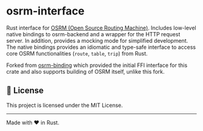# osrm-interface

Rust interface for [OSRM (Open Source Routing Machine)](http://project-osrm.org/). Includes low-level native bindings to osrm-backend and a wrapper for the HTTP request server. In addition, provides a mocking mode for simplified development. The native bindings provides an idiomatic and type-safe interface to access core OSRM functionalities (`route`, `table`, `trip`) from Rust.

Forked from [osrm-binding](https://github.com/mathias-vandaele/osrm-binding) which provided the initial FFI interface for this crate and also supports building of OSRM itself, unlike this fork.

## 📖 License

This project is licensed under the MIT License.

---

Made with ❤️ in Rust.
